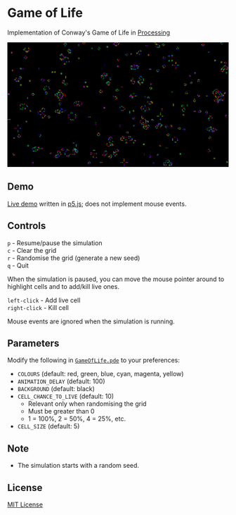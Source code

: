 # Game of Life
Implementation of Conway's Game of Life in [Processing](https://processing.org)

![GameOfLife screenshot](img/gameoflife.png)

## Demo
[Live demo](http://adjl.github.io/GameOfLife) written in [p5.js](http://p5js.org); does not implement mouse events.

## Controls
`p` - Resume/pause the simulation  
`c` - Clear the grid  
`r` - Randomise the grid (generate a new seed)  
`q` - Quit

When the simulation is paused, you can move the mouse pointer around to highlight cells and to add/kill live ones.

`left-click` - Add live cell  
`right-click` - Kill cell

Mouse events are ignored when the simulation is running.

## Parameters
Modify the following in [`GameOfLife.pde`](GameOfLife.pde) to your preferences:
- `COLOURS` (default: red, green, blue, cyan, magenta, yellow)
- `ANIMATION_DELAY` (default: 100)
- `BACKGROUND` (default: black)
- `CELL_CHANCE_TO_LIVE` (default: 10)
  - Relevant only when randomising the grid
  - Must be greater than 0
  - 1 = 100%, 2 = 50%, 4 = 25%, etc.
- `CELL_SIZE` (default: 5)

## Note
- The simulation starts with a random seed.

## License
[MIT License](LICENSE)
